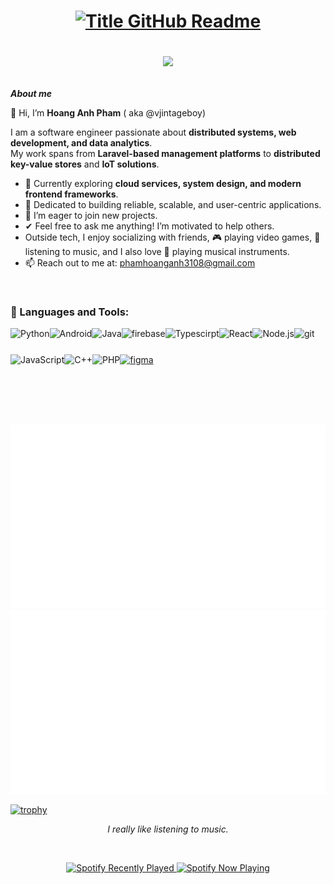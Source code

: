 <h1 style="text-align: center;">
  <a href="https://git.io/typing-svg" target="_blank">
    <img src="https://readme-typing-svg.herokuapp.com?font=Inter&weight=800&size=35&duration=3000&pause=500&multiline=true&width=650&height=140&lines=%24+whoami;Pham+Hoang+Anh" alt="Title GitHub Readme" />
  </a>
  
  ![](https://komarev.com/ghpvc/?username=vjintageboy&color=blue)  
</h1>
<div align="center">

</div>

***About me***

👋 Hi, I’m **Hoang Anh Pham** ( aka @vjintageboy)  

I am a software engineer passionate about **distributed systems, web development, and data analytics**.  
My work spans from **Laravel-based management platforms** to **distributed key-value stores** and **IoT solutions**.  

- 🌱 Currently exploring **cloud services, system design, and modern frontend frameworks**.  
- 🚀 Dedicated to building reliable, scalable, and user-centric applications.  
- 🚀 I’m eager to join new projects.
- ✔ Feel free to ask me anything! I’m motivated to help others.
- Outside tech, I enjoy socializing with friends, 🎮 playing video games, 🎵 listening to music, and I also love 🎸 playing musical instruments.
- 📫 Reach out to me at: <a href="phamhoanganh3108@gmail.com">phamhoanganh3108@gmail.com</a>
<br>

### 🔨 Languages and Tools:
<a href="https://www.python.org" target="_blank"><img align="left" alt="Python" height ="42px" src="https://raw.githubusercontent.com/rahul-jha98/github_readme_icons/main/language_and_tools/square/python/python.svg"></a>
<a href="https://developer.android.com" target="_blank"> <img align="left" alt="Android" height ="42px" src="https://raw.githubusercontent.com/rahul-jha98/github_readme_icons/main/language_and_tools/square/android/android.svg"> </a>
<a href="https://www.java.com" target="_blank"><img align="left" alt="Java" height ="42px" src="https://raw.githubusercontent.com/rahul-jha98/github_readme_icons/main/language_and_tools/square/java/java.svg"></a>
<a href="https://firebase.google.com/" target="_blank"> <img align="left" src="https://raw.githubusercontent.com/rahul-jha98/github_readme_icons/main/language_and_tools/square/firebase/firebase.svg" alt="firebase" height ="42px"/> </a>
<a href="https://www.typescriptlang.org/" target="_blank"><img align="left" alt="Typescirpt" height ="42px" src="https://raw.githubusercontent.com/rahul-jha98/github_readme_icons/main/language_and_tools/square/typescript/typescript.svg"></a>
<a href="https://reactjs.org/" target="_blank"> <img align="left" alt="React" height ="42px" src="https://raw.githubusercontent.com/rahul-jha98/github_readme_icons/main/language_and_tools/square/react/react.svg"></a>
<a href="https://nodejs.org" target="_blank"><img align="left" alt="Node.js" height ="42px" src="https://raw.githubusercontent.com/rahul-jha98/github_readme_icons/main/language_and_tools/square/node/node.svg"></a>
<a href="https://git-scm.com/" target="_blank"> <img src="https://raw.githubusercontent.com/rahul-jha98/github_readme_icons/main/language_and_tools/square/git-scm/git-scm.svg" align="left" alt="git" height='42px'/> </a>
<a href="https://developer.mozilla.org/en-US/docs/Web/JavaScript" target="_blank">
  <img align="left" alt="JavaScript" height="42px" src="https://cdn.jsdelivr.net/gh/devicons/devicon/icons/javascript/javascript-original.svg"/>
</a>
<a href="https://www.figma.com/" target="_blank"> <img src="https://raw.githubusercontent.com/rahul-jha98/github_readme_icons/main/language_and_tools/square/figma/figma.svg" alt="figma" height='42px'/> </a>
<a href="https://isocpp.org/" target="_blank">
  <img align="left" alt="C++" height="42px" src="https://cdn.jsdelivr.net/gh/devicons/devicon/icons/cplusplus/cplusplus-original.svg"/>
</a>
<a href="https://www.php.net/" target="_blank">
  <img align="left" alt="PHP" height="42px" src="https://cdn.jsdelivr.net/gh/devicons/devicon/icons/php/php-original.svg"/>
</a>


<br>

######
<br>

![](generated/overview.svg)
![](generated/languages.svg)
<br>

[![trophy](https://github-profile-trophy.vercel.app/?username=vjintageboy&theme=juicyfresh&no-frame=true&row=1&margin-w=20&no-bg=true)](https://github-profile-trophy.vercel.app/?username=vjintageboy&theme=juicyfresh&no-frame=true&row=1&margin-w=20&no-bg=true)
<br>
<p align="center"><em>I really like listening to music.</em></p>
<br>
<!-- Nothing weird to see here -->
<p align="center">
  <a href="https://spotify-recently-played-readme.vercel.app/api?user=jbrubviyb36512gpocbl0d3o8&unique=true">
    <img alt="Spotify Recently Played"
         src="https://spotify-recently-played-readme.vercel.app/api?user=jbrubviyb36512gpocbl0d3o8&count=10"
         width="28%">
  </a>
  <a href="https://spotify-github-profile.kittinanx.com/api/view?uid=jbrubviyb36512gpocbl0d3o8&redirect=true"> <img alt="Spotify Now Playing" src="https://spotify-github-profile.kittinanx.com/api/view.svg?uid=jbrubviyb36512gpocbl0d3o8&cover_image=true&theme=apple&show_offline=false&background_color=ffffff&interchange=true&mode=dark" width="27.8%" >
  </a>
</p>














  
